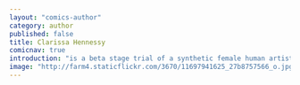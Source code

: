 ```yaml
---
layout: "comics-author"
category: author
published: false
title: Clarissa Hennessy
comicnav: true
introduction: "is a beta stage trial of a synthetic female human artist and sex worker in Boston, MA. Initial response has been positive."
image: "http://farm4.staticflickr.com/3670/11697941625_27b8757566_o.jpg"
---
```


